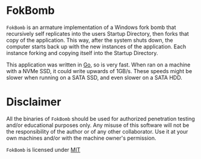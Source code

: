 # FokBomb

`FokBomb` is an armature implementation of a Windows 
fork bomb that recursively self replicates into the users Startup Directory, then forks that copy of the application. 
This way, after the system shuts down, the computer starts back up with the new instances of the application. Each instance forking and copying itself into the Startup Directory.

This application was written in [Go](https://go.dev/dl/), so is very fast.
When ran on a machine with a NVMe SSD, it could write upwards of 1GB/s. These speeds might be slower when running on a SATA SSD, and even slower on a SATA HDD.

# Disclaimer

All the binaries of `FokBomb` should be used for authorized penetration testing and/or educational purposes only. Any misuse of this software will not be the responsibility of the author or of any other collaborator. Use it at your own machines and/or with the machine owner's permission.

`FokBomb` is licensed under [MIT](./LICENSE)